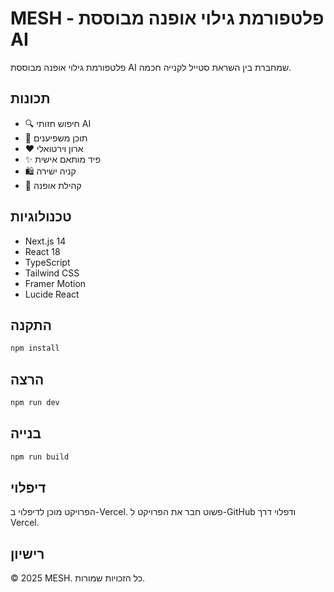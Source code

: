 # MESH - פלטפורמת גילוי אופנה מבוססת AI

פלטפורמת גילוי אופנה מבוססת AI שמחברת בין השראת סטייל לקנייה חכמה.

## תכונות

- 🔍 חיפוש חזותי AI
- 👥 תוכן משפיענים
- ❤️ ארון וירטואלי
- ✨ פיד מותאם אישית
- 🛍️ קניה ישירה
- 👥 קהילת אופנה

## טכנולוגיות

- Next.js 14
- React 18
- TypeScript
- Tailwind CSS
- Framer Motion
- Lucide React

## התקנה

```bash
npm install
```

## הרצה

```bash
npm run dev
```

## בנייה

```bash
npm run build
```

## דיפלוי

הפרויקט מוכן לדיפלוי ב-Vercel. פשוט חבר את הפרויקט ל-GitHub ודפלוי דרך Vercel.

## רישיון

© 2025 MESH. כל הזכויות שמורות.
